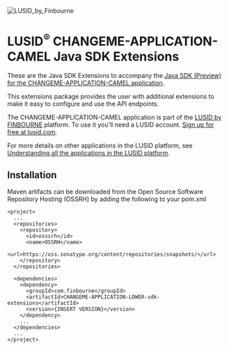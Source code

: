 ![LUSID_by_Finbourne](https://content.finbourne.com/LUSID_repo.png)

# LUSID<sup>®</sup> CHANGEME-APPLICATION-CAMEL Java SDK Extensions

These are the Java SDK Extensions to accompany the [Java SDK (Preview) for the CHANGEME-APPLICATION-CAMEL application](https://github.com/finbourne/CHANGEME-APPLICATION-LOWER-sdk-java-preview).

This extensions package provides the user with additional extensions to make it easy to configure and use the API endpoints. 

The CHANGEME-APPLICATION-CAMEL application is part of the [LUSID by FINBOURNE](https://www.finbourne.com/lusid-technology) platform. To use it you'll need a LUSID account. [Sign up for free at lusid.com](https://www.lusid.com/app/signup).

For more details on other applications in the LUSID platform, see [Understanding all the applications in the LUSID platform](https://support.lusid.com/knowledgebase/article/KA-01787/en-us).

## Installation 

Maven artifacts can be downloaded from the Open Source Software Repository Hosting (OSSRH) by adding the following to your pom.xml

```
<project>
  ...
  <repositories>
    <repository>
      <id>osssrh</id>
      <name>OSSRH</name>
      <url>https://oss.sonatype.org/content/repositories/snapshots/</url>
    </repository>
  </repositories>

  <dependencies>
    <dependency>
      <groupId>com.finbourne</groupId>
      <artifactId>CHANGEME-APPLICATION-LOWER-sdk-extensions</artifactId>
      <version>{INSERT VERSION}</version>
    </dependency>
    ...
  </dependencies>
  ...
</project>
```